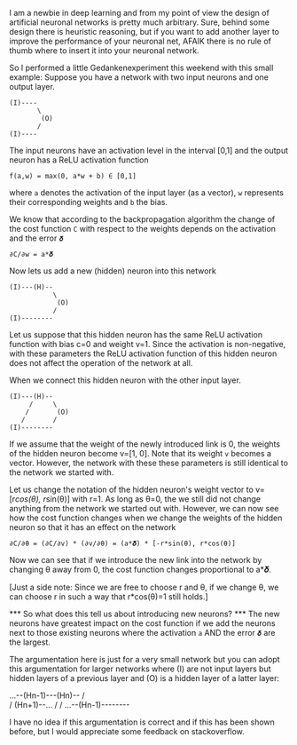 I am a newbie in deep learning and from my point of view the design of artificial neuronal networks is pretty much arbitrary. Sure, behind some design there is heuristic reasoning, but if you want to add another layer to improve the performance of your neuronal net, AFAIK there is no rule of thumb where to insert it into your neuronal network.

So I performed a little Gedankenexperiment this weekend with this small example:
Suppose you have a network with two input neurons and one output layer.

    (I)----
           \
            (O)
           /
    (I)----

The input neurons have an activation level in the interval [0,1] and the output neuron has a ReLU activation function

    f(a,w) = max(0, a*w + b) ∈ [0,1]

where `a` denotes the activation of the input layer (as a vector), `w` represents their corresponding weights and `b` the bias.

We know that according to the backpropagation algorithm the change of the cost function `C` with respect to the weights depends on the activation and the error `𝜹`

    ∂C/∂w = a*𝜹

Now lets us add a new (hidden) neuron into this network

    (I)---(H)--
               \
                (O)
               /
    (I)--------

Let us suppose that this hidden neuron has the same ReLU activation function with bias c=0 and weight v=1. Since the activation is non-negative, with these parameters the ReLU activation function of this hidden neuron does not affect the operation of the network at all.

When we connect this hidden neuron with the other input layer.

    (I)---(H)--
         /     \
        /       (O)
       /       /
    (I)--------

If we assume that the weight of the newly introduced link is 0, the weights of the hidden neuron become v=[1, 0]. Note that its weight `v` becomes a vector. However, the network with these these parameters is still identical to the network we started with.

Let us change the notation of the hidden neuron's weight vector to v=[r*cos(θ​), r*sin(θ​)] with r=1.
As long as θ​=0, the we still did not change anything from the network we started out with.
However, we can now see how the cost function changes when we change the weights of the hidden neuron so that it has an effect on the network

    ∂C/∂θ = (∂C/∂v) * (∂v/∂θ) = (a*𝜹) * [-r*sin(θ), r*cos(θ)]

Now we can see that if we introduce the new link into the network by changing θ away from 0, the cost function changes proportional to a*𝜹.

[Just a side note: Since we are free to choose r and θ, if we change θ, we can choose r in such a way that r*cos(θ)=1 still holds.]

*** So what does this tell us about introducing new neurons? ***
The new neurons have greatest impact on the cost function if we add the neurons next to those existing neurons where the activation `a` AND the error `𝜹` are the largest.

The argumentation here is just for a very small network but you can adopt this argumentation for larger networks where (I) are not input layers but hidden layers of a previous layer and (O) is a hidden layer of a latter layer:

 ...--(Hn-1)---(Hn)--
              /     \
             /       (Hn+1)--...
            /       /
 ...--(Hn-1)--------

I have no idea if this argumentation is correct and if this has been shown before, but I would appreciate some feedback on stackoverflow.

